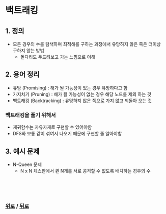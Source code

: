 # 백트래킹

## 1. 정의
- 모든 경우의 수를 탐색하며 최적해를 구하는 과정에서 유망하지 않은 쪽은 더이상 구하지 않는 방법
  - 돌다리도 두드려보고 가는 느낌으로 이해

## 2. 용어 정리
- 유망 (Promising) : 해가 될 가능성이 있는 경우 유망하다고 함
- 가지치기 (Pruning) : 해가 될 가능성이 없는 경우 해당 노드를 제외 하는 것
- 백트래킹 (Backtracking) : 유망하지 않은 쪽으로 가지 않고 되돌아 오는 것

### 백트래킹을 풀기 위해서
- 재귀함수는 자유자재로 구현할 수 있어야함
- DFS와 보통 같이 섞여서 나오기 때문에 구현할 줄 알아야함

## 3. 예시 문제
- N-Queen 문제
  - N x N 체스판에서 퀸 N개를 서로 공격할 수 없도록 배치하는 경우의 수

<br>

<br>

<br>

### [위로](#) / [뒤로](/README.md)
